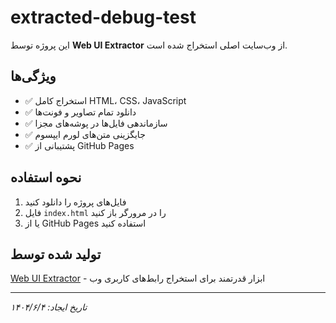 # extracted-debug-test

این پروژه توسط **Web UI Extractor** از وب‌سایت اصلی استخراج شده است.

## ویژگی‌ها

- ✅ استخراج کامل HTML، CSS، JavaScript
- ✅ دانلود تمام تصاویر و فونت‌ها
- ✅ سازماندهی فایل‌ها در پوشه‌های مجزا
- ✅ جایگزینی متن‌های لورم ایپسوم
- ✅ پشتیبانی از GitHub Pages

## نحوه استفاده

1. فایل‌های پروژه را دانلود کنید
2. فایل `index.html` را در مرورگر باز کنید
3. یا از GitHub Pages استفاده کنید

## تولید شده توسط

[Web UI Extractor](https://github.com/erfanbsn/web-ui-extractor) - ابزار قدرتمند برای استخراج رابط‌های کاربری وب

---

*تاریخ ایجاد: ۱۴۰۴/۶/۴*
